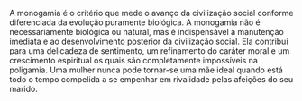 ﻿A monogamia é o critério que mede o avanço da civilização social conforme diferenciada da evolução puramente biológica. A monogamia não é necessariamente biológica ou natural, mas é indispensável à manutenção imediata e ao desenvolvimento posterior da civilização social. Ela contribui para uma delicadeza de sentimento, um refinamento do caráter moral e um crescimento espiritual os quais são completamente impossíveis na poligamia. Uma mulher nunca pode tornar-se uma mãe ideal quando está todo o tempo compelida a se empenhar em rivalidade pelas afeições do seu marido.